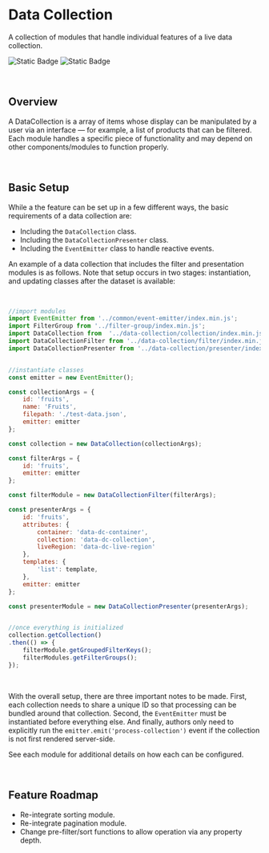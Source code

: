 # Data Collection
A collection of modules that handle individual features of a live data collection.

![Static Badge](https://img.shields.io/badge/Version-1.4-%2327B17E)
![Static Badge](https://img.shields.io/badge/Status-Stable-%2327B17E)

<br>

## Overview
A DataCollection is a array of items whose display can be manipulated by a user via an interface — for example, a list of products that can be filtered. Each module handles a specific piece of functionality and may depend on other components/modules to function properly.


<br>


## Basic Setup
While a the feature can be set up in a few different ways, the basic requirements of a data collection are: 

- Including the `DataCollection` class.
- Including the `DataCollectionPresenter` class.
- Including the `EventEmitter` class to handle reactive events.

An example of a data collection that includes the filter and presentation modules is as follows. Note that setup occurs in two stages: instantiation, and updating classes after the dataset is available:

<br>

```javascript
//import modules
import EventEmitter from '../common/event-emitter/index.min.js';
import FilterGroup from '../filter-group/index.min.js';
import DataCollection from  '../data-collection/collection/index.min.js';
import DataCollectionFilter from '../data-collection/filter/index.min.js';
import DataCollectionPresenter from '../data-collection/presenter/index.min.js';


//instantiate classes
const emitter = new EventEmitter();

const collectionArgs = {
	id: 'fruits',
	name: 'Fruits',
	filepath: './test-data.json',
	emitter: emitter
};

const collection = new DataCollection(collectionArgs);

const filterArgs = {
	id: 'fruits',
	emitter: emitter
};

const filterModule = new DataCollectionFilter(filterArgs);

const presenterArgs = {
	id: 'fruits',
	attributes: {
		container: 'data-dc-container',
		collection: 'data-dc-collection',
		liveRegion: 'data-dc-live-region'
	},
	templates: {
		'list': template,
	},
	emitter: emitter
};	

const presenterModule = new DataCollectionPresenter(presenterArgs);


//once everything is initialized
collection.getCollection()
.then(() => {
	filterModule.getGroupedFilterKeys();
	filterModules.getFilterGroups();
});
```

<br>

With the overall setup, there are three important notes to be made. First, each collection needs to share a unique ID so that processing can be bundled around that collection. Second, the `EventEmitter` must be instantiated before everything else. And finally, authors only need to explicitly run the `emitter.emit('process-collection')` event if the collection is not first rendered server-side.

See each module for additional details on how each can be configured.


<br>


## Feature Roadmap
- Re-integrate sorting module.
- Re-integrate pagination module.
- Change pre-filter/sort functions to allow operation via any property depth.